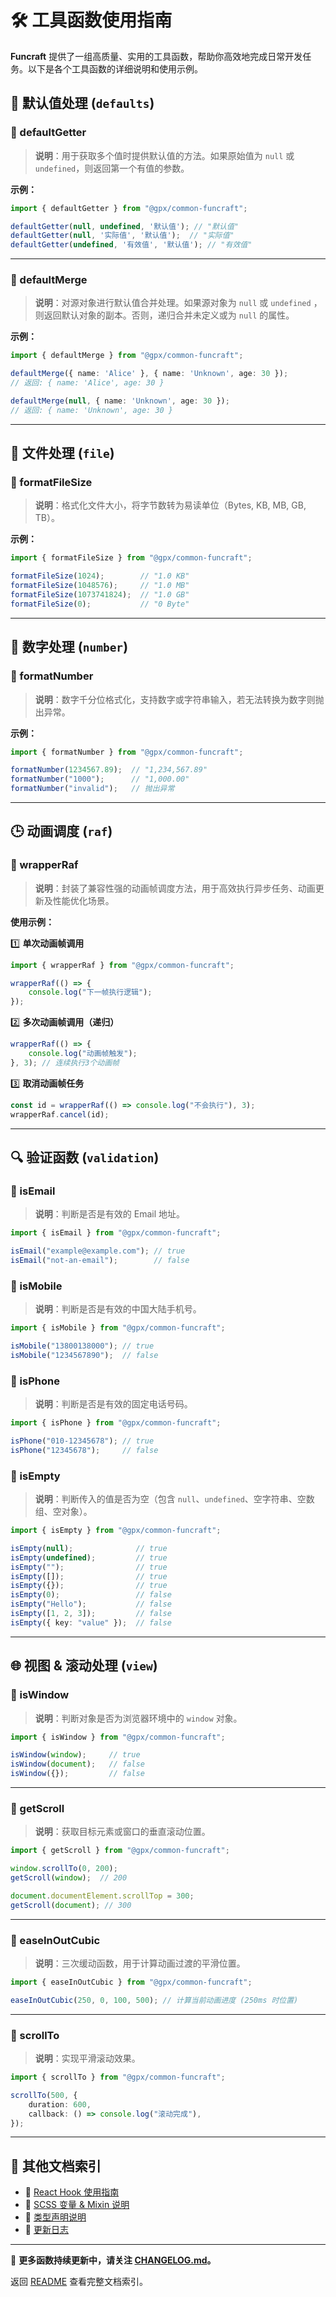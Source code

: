 # 🛠️ 工具函数使用指南

**Funcraft** 提供了一组高质量、实用的工具函数，帮助你高效地完成日常开发任务。以下是各个工具函数的详细说明和使用示例。

## 📌 默认值处理 (`defaults`)

### 🔸 defaultGetter

> **说明**：用于获取多个值时提供默认值的方法。如果原始值为 `null` 或 `undefined`，则返回第一个有值的参数。

**示例：**

```ts
import { defaultGetter } from "@gpx/common-funcraft";

defaultGetter(null, undefined, '默认值'); // "默认值"
defaultGetter(null, '实际值', '默认值');  // "实际值"
defaultGetter(undefined, '有效值', '默认值'); // "有效值"
```

---

### 🔸 defaultMerge

> **说明**：对源对象进行默认值合并处理。如果源对象为 `null` 或 `undefined`
> ，则返回默认对象的副本。否则，递归合并未定义或为 `null` 的属性。

**示例：**

```ts
import { defaultMerge } from "@gpx/common-funcraft";

defaultMerge({ name: 'Alice' }, { name: 'Unknown', age: 30 });
// 返回: { name: 'Alice', age: 30 }

defaultMerge(null, { name: 'Unknown', age: 30 });
// 返回: { name: 'Unknown', age: 30 }
```

---

## 📂 文件处理 (`file`)

### 🔸 formatFileSize

> **说明**：格式化文件大小，将字节数转为易读单位（Bytes, KB, MB, GB, TB）。

**示例：**

```ts
import { formatFileSize } from "@gpx/common-funcraft";

formatFileSize(1024);        // "1.0 KB"
formatFileSize(1048576);     // "1.0 MB"
formatFileSize(1073741824);  // "1.0 GB"
formatFileSize(0);           // "0 Byte"
```

---

## 🔢 数字处理 (`number`)

### 🔸 formatNumber

> **说明**：数字千分位格式化，支持数字或字符串输入，若无法转换为数字则抛出异常。

**示例：**

```ts
import { formatNumber } from "@gpx/common-funcraft";

formatNumber(1234567.89);  // "1,234,567.89"
formatNumber("1000");      // "1,000.00"
formatNumber("invalid");   // 抛出异常
```

---

## 🕒 动画调度 (`raf`)

### 🔸 wrapperRaf

> **说明**：封装了兼容性强的动画帧调度方法，用于高效执行异步任务、动画更新及性能优化场景。

**使用示例：**

1️⃣ **单次动画帧调用**

```ts
import { wrapperRaf } from "@gpx/common-funcraft";

wrapperRaf(() => {
    console.log("下一帧执行逻辑");
});
```

2️⃣ **多次动画帧调用（递归）**

```ts
wrapperRaf(() => {
    console.log("动画帧触发");
}, 3); // 连续执行3个动画帧
```

3️⃣ **取消动画帧任务**

```ts
const id = wrapperRaf(() => console.log("不会执行"), 3);
wrapperRaf.cancel(id);
```

---

## 🔍 验证函数 (`validation`)

### 🔸 isEmail

> **说明**：判断是否是有效的 Email 地址。

```ts
import { isEmail } from "@gpx/common-funcraft";

isEmail("example@example.com"); // true
isEmail("not-an-email");        // false
```

### 🔸 isMobile

> **说明**：判断是否是有效的中国大陆手机号。

```ts
import { isMobile } from "@gpx/common-funcraft";

isMobile("13800138000"); // true
isMobile("1234567890");  // false
```

### 🔸 isPhone

> **说明**：判断是否是有效的固定电话号码。

```ts
import { isPhone } from "@gpx/common-funcraft";

isPhone("010-12345678"); // true
isPhone("12345678");     // false
```

### 🔸 isEmpty

> **说明**：判断传入的值是否为空（包含 `null`、`undefined`、空字符串、空数组、空对象）。

```ts
import { isEmpty } from "@gpx/common-funcraft";

isEmpty(null);              // true
isEmpty(undefined);         // true
isEmpty("");                // true
isEmpty([]);                // true
isEmpty({});                // true
isEmpty(0);                 // false
isEmpty("Hello");           // false
isEmpty([1, 2, 3]);         // false
isEmpty({ key: "value" });  // false
```

---

## 🌐 视图 & 滚动处理 (`view`)

### 🔸 isWindow

> **说明**：判断对象是否为浏览器环境中的 `window` 对象。

```ts
import { isWindow } from "@gpx/common-funcraft";

isWindow(window);     // true
isWindow(document);   // false
isWindow({});         // false
```

---

### 🔸 getScroll

> **说明**：获取目标元素或窗口的垂直滚动位置。

```ts
import { getScroll } from "@gpx/common-funcraft";

window.scrollTo(0, 200);
getScroll(window);  // 200

document.documentElement.scrollTop = 300;
getScroll(document); // 300
```

---

### 🔸 easeInOutCubic

> **说明**：三次缓动函数，用于计算动画过渡的平滑位置。

```ts
import { easeInOutCubic } from "@gpx/common-funcraft";

easeInOutCubic(250, 0, 100, 500); // 计算当前动画进度 (250ms 时位置)
```

---

### 🔸 scrollTo

> **说明**：实现平滑滚动效果。

```ts
import { scrollTo } from "@gpx/common-funcraft";

scrollTo(500, {
    duration: 600,
    callback: () => console.log("滚动完成"),
});
```

---

## 🔗 其他文档索引

- 📌 [React Hook 使用指南](hook.md)
- 🎨 [SCSS 变量 & Mixin 说明](scss.md)
- 📜 [类型声明说明](type.md)
- 📆 [更新日志](../CHANGELOG.md)

---
📌 **更多函数持续更新中，请关注 [CHANGELOG.md](../CHANGELOG.md)。**

返回 [README](../../README.md) 查看完整文档索引。
